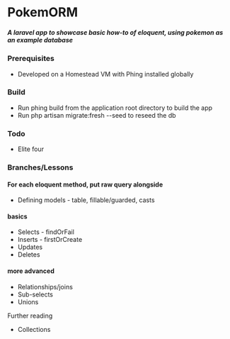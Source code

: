 # PokemORM

##### A laravel app to showcase basic how-to of eloquent, using pokemon as an example database

### Prerequisites
- Developed on a Homestead VM with Phing installed globally

### Build
- Run phing build from the application root directory to build the app
- Run php artisan migrate:fresh --seed to reseed the db

### Todo
- Elite four

### Branches/Lessons
#### For each eloquent method, put raw query alongside
- Defining models - table, fillable/guarded, casts

#### basics
- Selects - findOrFail
- Inserts - firstOrCreate
- Updates
- Deletes
#### more advanced
- Relationships/joins
- Sub-selects
- Unions

Further reading
- Collections
